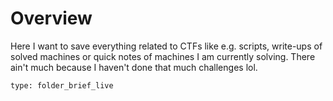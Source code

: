 # Overview
 
Here I want to save everything related to CTFs like e.g. scripts, write-ups of solved machines or quick notes of machines I am currently solving.
There ain't much because I haven't done that much challenges lol.

```ccard
type: folder_brief_live
```

